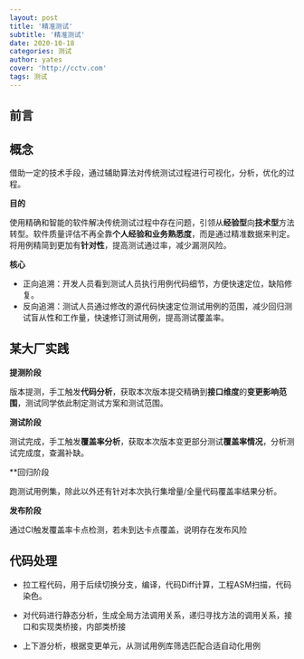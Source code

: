 ```yaml
---
layout: post
title: '精准测试'
subtitle: '精准测试'
date: 2020-10-18
categories: 测试
author: yates
cover: 'http://cctv.com'
tags: 测试
---
```


## 前言


## 概念


借助一定的技术手段，通过辅助算法对传统测试过程进行可视化，分析，优化的过程。

**目的**

使用精确和智能的软件解决传统测试过程中存在问题，引领从**经验型**向**技术型**方法转型。软件质量评估不再全靠**个人经验和业务熟悉度**，而是通过精准数据来判定。
将用例精简到更加有**针对性**，提高测试通过率，减少漏测风险。

**核心**

- 正向追溯：开发人员看到测试人员执行用例代码细节，方便快速定位，缺陷修复。
- 反向追溯：测试人员通过修改的源代码快速定位测试用例的范围，减少回归测试盲从性和工作量，快速修订测试用例，提高测试覆盖率。


## 某大厂实践

**提测阶段**

版本提测，手工触发**代码分析**，获取本次版本提交精确到**接口维度**的**变更影响范围**，测试同学依此制定测试方案和测试范围。

**测试阶段**

测试完成，手工触发**覆盖率分析**，获取本次版本变更部分测试**覆盖率情况**，分析测试完成度，查漏补缺。

**回归阶段

跑测试用例集，除此以外还有针对本次执行集增量/全量代码覆盖率结果分析。

**发布阶段**

通过CI触发覆盖率卡点检测，若未到达卡点覆盖，说明存在发布风险


## 代码处理

- 拉工程代码，用于后续切换分支，编译，代码Diff计算，工程ASM扫描，代码染色。

- 对代码进行静态分析，生成全局方法调用关系，递归寻找方法的调用关系，接口和实现类桥接，内部类桥接

- 上下游分析，根据变更单元，从测试用例库筛选匹配合适自动化用例


